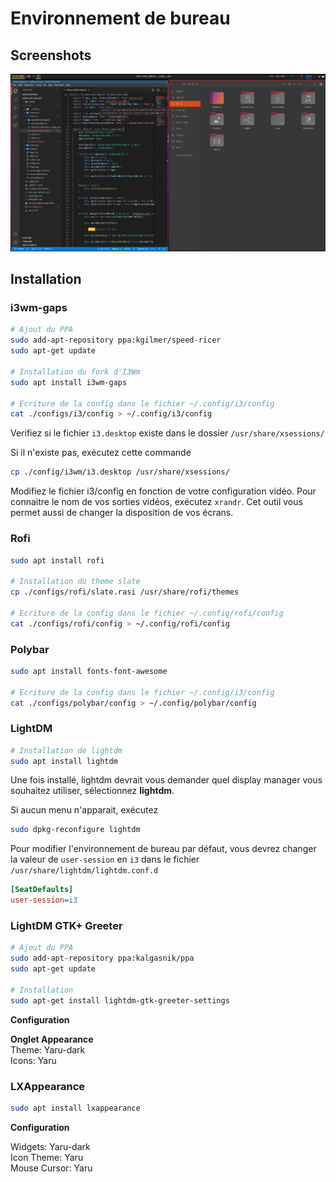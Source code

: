 # Environnement de bureau

## Screenshots
![Image of the ui](./screens/ui.png)


## Installation

### **i3wm-gaps**
```bash
# Ajout du PPA
sudo add-apt-repository ppa:kgilmer/speed-ricer
sudo apt-get update

# Installation du fork d'I3Wm
sudo apt install i3wm-gaps

# Ecriture de la config dans le fichier ~/.config/i3/config
cat ./configs/i3/config > ~/.config/i3/config
```

Verifiez si le fichier `i3.desktop` existe dans le dossier `/usr/share/xsessions/`

Si il n'existe pas, exécutez cette commande
```bash
cp ./config/i3wm/i3.desktop /usr/share/xsessions/
```

Modifiez le fichier i3/config en fonction de votre configuration vidéo. Pour connaitre le nom de vos sorties vidéos, exécutez `xrandr`. Cet outil vous permet aussi de changer la disposition de vos écrans.

### **Rofi**
```bash
sudo apt install rofi

# Installation du theme slate
cp ./configs/rofi/slate.rasi /usr/share/rofi/themes

# Ecriture de la config dans le fichier ~/.config/rofi/config
cat ./configs/rofi/config > ~/.config/rofi/config
```

### **Polybar**
```bash
sudo apt install fonts-font-awesome

# Ecriture de la config dans le fichier ~/.config/i3/config
cat ./configs/polybar/config > ~/.config/polybar/config
```

### **LightDM**
```bash
# Installation de lightdm
sudo apt install lightdm
```

Une fois installé, lightdm devrait vous demander quel display manager vous souhaitez utiliser, sélectionnez **lightdm**.

Si aucun menu n'apparait, exécutez
```bash
sudo dpkg-reconfigure lightdm
```

Pour modifier l'environnement de bureau par défaut, vous devrez changer la valeur de `user-session` en `i3` dans le fichier `/usr/share/lightdm/lightdm.conf.d`
```ini
[SeatDefaults]
user-session=i3
```

### **LightDM GTK+ Greeter**
```bash
# Ajout du PPA
sudo add-apt-repository ppa:kalgasnik/ppa
sudo apt-get update

# Installation
sudo apt-get install lightdm-gtk-greeter-settings
```

**Configuration**

**Onglet Appearance** \
Theme: Yaru-dark \
Icons: Yaru 


### **LXAppearance**
```bash
sudo apt install lxappearance
```

**Configuration**

Widgets: Yaru-dark \
Icon Theme: Yaru \
Mouse Cursor: Yaru